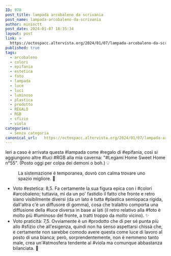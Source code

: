 ```yaml
---
ID: 970
post_title: lampada arcobaleno da scrivania
post_name: lampada-arcobaleno-da-scrivania
author: minioctt
post_date: 2024-01-07 18:35:34
layout: post
link: >
  https://octospacc.altervista.org/2024/01/07/lampada-arcobaleno-da-scrivania/
published: true
tags:
  - arcobaleno
  - colori
  - epifania
  - estetica
  - foto
  - lampada
  - luce
  - luci
  - luminoso
  - plastica
  - prodotto
  - REGALO
  - RGB
  - sfizio
  - viola
categories:
  - Senza categoria
canonical_url:   https://octospacc.altervista.org/2024/01/07/lampada-arcobaleno-da-scrivania/
---
```

<!-- wp:paragraph -->
<p>Ieri a caso è arrivata questa #lampada come #regalo di #epifania, così si aggiungono altre #luci #RGB alla mia caverna: "#Legami Home Sweet Home n°55". (Posto oggi per colpa dei demoni o boh.) 💡</p>
<!-- /wp:paragraph -->

<!-- wp:paragraph -->
<p></p>
<!-- /wp:paragraph -->

<!-- wp:image {"id":969,"sizeSlug":"large"} -->
<figure class="wp-block-image size-large"><img src="{{site.cdnurl}}/assets/uploads/2024/01/img_2024-01-07-18-20-15-3873233387938610502325-960x1280.jpg" alt="" class="wp-image-969"/><figcaption class="wp-element-caption">La sistemazione è temporanea, dovrò con calma trovare uno spazio migliore. 🦧</figcaption></figure>
<!-- /wp:image -->

<!-- wp:paragraph -->
<p></p>
<!-- /wp:paragraph -->

<!-- wp:list -->
<ul><!-- wp:list-item -->
<li>Voto #estetica: 8,5. Fa certamente la sua figura epica con i #colori #arcobaleno; tuttavia, mi da un po' fastidio il fatto che fronte e retro siano visibilmente diversi (da un lato è tutta #plastica semiopaca rigida, dall'altra c'è un diffusore di gomma), cosa che tralaltro comporta una diffusione della #luce diversa in base ai lati (il retro relativo alla #foto è molto più #luminoso del fronte, a tratti troppo da molto vicino). ✨</li>
<!-- /wp:list-item -->

<!-- wp:list-item -->
<li>Voto praticità: 7,5. Ovviamente è un #prodotto che di per sé punta più allo #sfizio che all'esigenza, quindi non ha senso aspettarsi chissà che, e certamente non sarebbe comodo avere questa come luce di lavoro al posto di una bianca; però, sorprendentemente, non è nemmeno tanto male, crea un'#atmosfera tendente al #viola ma comunque abbastanza bilanciata. 🎎</li>
<!-- /wp:list-item --></ul>
<!-- /wp:list -->